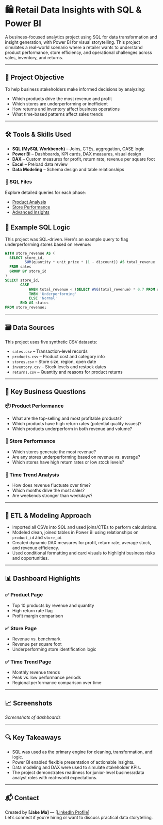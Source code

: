 # 🛍️ Retail Data Insights with SQL & Power BI

A business-focused analytics project using SQL for data transformation and insight generation, with Power BI for visual storytelling. This project simulates a real-world scenario where a retailer wants to understand product performance, store efficiency, and operational challenges across sales, inventory, and returns.

---

## 📌 Project Objective

To help business stakeholders make informed decisions by analyzing:
- Which products drive the most revenue and profit
- Which stores are underperforming or inefficient
- How returns and inventory affect business operations
- What time-based patterns affect sales trends

---

## 🛠 Tools & Skills Used

- **SQL (MySQL Workbench)** – Joins, CTEs, aggregation, CASE logic
- **Power BI** – Dashboards, KPI cards, DAX measures, visual design
- **DAX** – Custom measures for profit, return rate, revenue per square foot
- **Excel** – Preload data review
- **Data Modeling** – Schema design and table relationships
### 📂 SQL Files  
Explore detailed queries for each phase:
- [Product Analysis](./sql/1_product-performance/)
- [Store Performance](./sql/2_store-performance/)
- [Advanced Insights](./sql/3_advanced-insights/)
## 🧾 Example SQL Logic

This project was SQL-driven. Here's an example query to flag underperforming stores based on revenue:

```sql
WITH store_revenue AS (
  SELECT store_id,
         SUM(quantity * unit_price * (1 - discount)) AS total_revenue
  FROM sales
  GROUP BY store_id
)
SELECT store_id,
       CASE 
           WHEN total_revenue < (SELECT AVG(total_revenue) * 0.7 FROM store_revenue)
           THEN 'Underperforming'
           ELSE 'Normal'
       END AS status
FROM store_revenue;
```
---

## 🗃️ Data Sources

This project uses five synthetic CSV datasets:
- `sales.csv` – Transaction-level records
- `products.csv` – Product cost and category info
- `stores.csv` – Store size, region, open date
- `inventory.csv` – Stock levels and restock dates
- `returns.csv` – Quantity and reasons for product returns

---

## 🧠 Key Business Questions

### 📦 Product Performance
- What are the top-selling and most profitable products?
- Which products have high return rates (potential quality issues)?
- Which products underperform in both revenue and volume?

### 🏬 Store Performance
- Which stores generate the most revenue?
- Are any stores underperforming based on revenue vs. average?
- Which stores have high return rates or low stock levels?

### 📅 Time Trend Analysis
- How does revenue fluctuate over time?
- Which months drive the most sales?
- Are weekends stronger than weekdays?

---

## 🔄 ETL & Modeling Approach

- Imported all CSVs into SQL and used joins/CTEs to perform calculations.
- Modeled clean, joined tables in Power BI using relationships on `product_id` and `store_id`.
- Created dynamic DAX measures for profit, return rate, average stock, and revenue efficiency.
- Used conditional formatting and card visuals to highlight business risks and opportunities.

---

## 📊 Dashboard Highlights

### ✅ Product Page
- Top 10 products by revenue and quantity
- High return rate flag
- Profit margin comparison

### ✅ Store Page
- Revenue vs. benchmark
- Revenue per square foot
- Underperforming store identification logic

### ✅ Time Trend Page
- Monthly revenue trends
- Peak vs. low performance periods
- Regional performance comparison over time

---

## 📈 Screenshots

_Screenshots of dashboards_

---

## 🔍 Key Takeaways

- SQL was used as the primary engine for cleaning, transformation, and logic.
- Power BI enabled flexible presentation of actionable insights.
- Data modeling and DAX were used to simulate stakeholder KPIs.
- The project demonstrates readiness for junior-level business/data analyst roles with real-world expectations.

---

## 📬 Contact

Created by **[Jake Ma]** — [[LinkedIn Profile](https://www.linkedin.com/in/jake-ma-0a4278282/)]  
Let’s connect if you’re hiring or want to discuss practical data storytelling.
